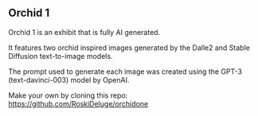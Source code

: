 ## Orchid 1

Orchid 1 is an exhibit that is fully AI generated.

It features two orchid inspired images generated by the Dalle2 and Stable Diffusion text-to-image models. 

The prompt used to generate each image was created using the GPT-3 (text-davinci-003) model by OpenAI.

Make your own by cloning this repo: https://github.com/RoskiDeluge/orchidone
